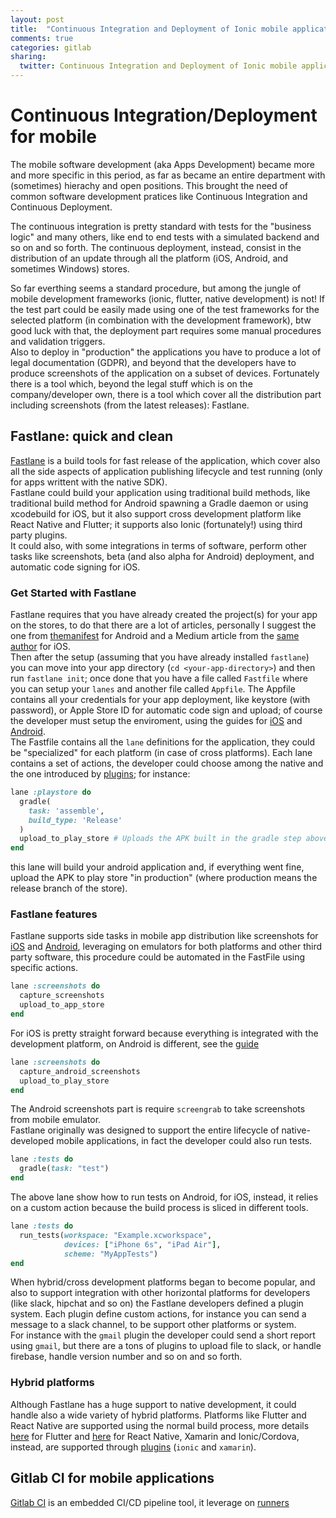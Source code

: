 ```yaml
---
layout: post
title:  "Continuous Integration and Deployment of Ionic mobile applications with Gitlab CI and Fastlane"
comments: true
categories: gitlab
sharing:
  twitter: Continuous Integration and Deployment of Ionic mobile applications with \@gitlab CI and Fastlane
---
```


# Continuous Integration/Deployment for mobile

The mobile software development (aka Apps Development) became more and more specific in this period, as far as became an entire department with (sometimes) hierachy and open positions. This brought the need of common software development pratices like Continuous Integration and Continuous Deployment.

The continuous integration is pretty standard with tests for the "business logic" and many others, like end to end tests with a simulated backend and so on and so forth.
The continuous deployment, instead, consist in the distribution of an update through all the platform (iOS, Android, and sometimes Windows) stores. 

So far everthing seems a standard procedure, but among the jungle of mobile development frameworks (ionic, flutter, native development) is not! If the test part could be easily made using one of the test frameworks for the selected platform (in combination with the development framework), btw good luck with that, the deployment part requires some manual procedures and validation triggers.  
Also to deploy in "production" the applications you have to produce a lot of legal documentation (GDPR), and beyond that the developers have to produce screenshots of the application on a subset of devices.
Fortunately there is a tool which, beyond the legal stuff which is on the company/developer own, there is a tool which cover all the distribution part including screenshots (from the latest releases): Fastlane.

## Fastlane: quick and clean 

[Fastlane](https://fastlane.tools/) is a build tools for fast release of the application, which cover also all the side aspects of application publishing lifecycle and test running (only for apps writtent with the native SDK).  
Fastlane could build your application using traditional build methods, like traditional build method for Android spawning a Gradle daemon or using xcodebuild for iOS, but it also support cross development platform like React Native and Flutter; it supports also Ionic (fortunately!) using third party plugins.  
It could also, with some integrations in terms of software, perform other tasks like screenshots, beta (and also alpha for Android) deployment, and automatic code signing for iOS.

### Get Started with Fastlane

Fastlane requires that you have already created the project(s) for your app on the stores, to do that there are a lot of articles, personally I suggest the one from [themanifest](https://themanifest.com/app-developmenthow-publish-app-google-play-step-step-guide) for Android and a Medium article from the [same author](https://medium.com/@the_manifest/how-to-publish-your-app-on-apples-app-store-in-2018-f76f22a5c33a) for iOS.  
Then after the setup (assuming that you have already installed ``fastlane``) you can move into your app directory (``cd <your-app-directory>``) and then run ``fastlane init``; once done that you have a file called ``Fastfile`` where you can setup your ``lanes`` and another file called ``Appfile``. 
The Appfile contains all your credentials for your app deployment, like keystore (with password), or Apple Store ID for automatic code sign and upload; of course the developer must setup the enviroment, using the guides for [iOS](https://docs.fastlane.tools/getting-started/ios/setup/) and [Android](https://docs.fastlane.tools/getting-started/android/setup/).  
The Fastfile contains all the ``lane`` definitions for the application, they could be "specialized" for each platform (in case of cross platforms). Each lane contains a set of actions, the developer could choose among the native and the one introduced by [plugins](plugin); for instance:

```ruby
lane :playstore do
  gradle(
    task: 'assemble',
    build_type: 'Release'
  )
  upload_to_play_store # Uploads the APK built in the gradle step above and releases it to all production users
end
```
this lane will build your android application and, if everything went fine, upload the APK to play store "in production" (where production means the release branch of the store). 

### Fastlane features

Fastlane supports side tasks in mobile app distribution like screenshots for [iOS](https://docs.fastlane.tools/getting-started/ios/screenshots/) and [Android](https://docs.fastlane.tools/getting-started/android/screenshots/), leveraging on emulators for both platforms and other third party software, this procedure could be automated in the FastFile using specific actions.

```ruby
lane :screenshots do
  capture_screenshots
  upload_to_app_store
end
```
For iOS is pretty straight forward because everything is integrated with the development platform, on Android is different, see the [guide](https://docs.fastlane.tools/getting-started/android/screenshots/)

```ruby
lane :screenshots do
  capture_android_screenshots
  upload_to_play_store
end
```
The Android screenshots part is require ``screengrab`` to take screenshots from mobile emulator.  
Fastlane originally was designed to support the entire lifecycle of native-developed mobile applications, in fact the developer could also run tests.  

```ruby
lane :tests do
  gradle(task: "test")
end
```
The above lane show how to run tests on Android, for iOS, instead, it relies on a custom action because the build process is sliced in different tools.

```ruby
lane :tests do
  run_tests(workspace: "Example.xcworkspace",
            devices: ["iPhone 6s", "iPad Air"],
            scheme: "MyAppTests")
end
```
When hybrid/cross development platforms began to become popular, and also to support integration with other horizontal platforms for developers (like slack, hipchat and so on) the Fastlane developers defined a plugin system. Each plugin define custom actions, for instance you can send a message to a slack channel, to be support other platforms or system.  
For instance with the ``gmail`` plugin the developer could send a short report using ``gmail``, but there are a tons of plugins to upload file to slack, or handle firebase, handle version number and so on and so forth.

### Hybrid platforms

Although Fastlane has a huge support to native development, it could handle also a wide variety of hybrid platforms. Platforms like Flutter and React Native are supported using the normal build process, more details [here](https://flutter.dev/docs/deployment/fastlane-cd) for Flutter and [here](https://carloscuesta.me/blog/shipping-react-native-apps-with-fastlane/) for React Native, Xamarin and Ionic/Cordova, instead, are supported through [plugins](https://docs.fastlane.tools/plugins/available-plugins/) (``ionic`` and ``xamarin``).

## Gitlab CI for mobile applications

[Gitlab CI](https://www.google.com/search?q=gitlab+ci&oq=gitlab+ci&aqs=chrome..69i57j69i60l5.2173j0j4&sourceid=chrome&ie=UTF-8) is an embedded CI/CD pipeline tool, it leverage on [runners](https://docs.gitlab.com/runner/)

